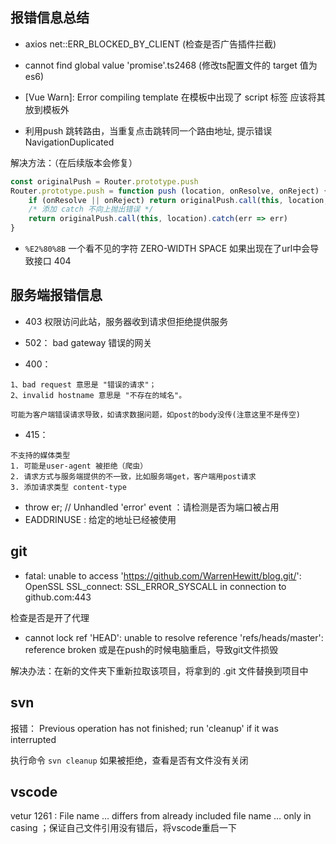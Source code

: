 ## 报错信息总结

- axios net::ERR_BLOCKED_BY_CLIENT  (检查是否广告插件拦截)

- cannot find global value 'promise'.ts2468 (修改ts配置文件的 target 值为 es6)

- [Vue Warn]: Error compiling template  在模板中出现了 script 标签 应该将其放到模板外 

- 利用push 跳转路由，当重复点击跳转同一个路由地址, 提示错误 NavigationDuplicated 

解决方法：（在后续版本会修复）
```js
const originalPush = Router.prototype.push
Router.prototype.push = function push (location, onResolve, onReject) {
    if (onResolve || onReject) return originalPush.call(this, location, onResolve, onReject)
    /* 添加 catch 不向上抛出错误 */
    return originalPush.call(this, location).catch(err => err)
}
```

- `%E2%80%8B` 一个看不见的字符 ZERO-WIDTH SPACE 如果出现在了url中会导致接口 404


## 服务端报错信息
- 403 权限访问此站，服务器收到请求但拒绝提供服务
- 502： bad gateway 错误的网关

- 400：
```
1、bad request 意思是 "错误的请求"；
2、invalid hostname 意思是 "不存在的域名"。

可能为客户端错误请求导致，如请求数据问题，如post的body没传(注意这里不是传空)
```

- 415：
```
不支持的媒体类型
1. 可能是user-agent 被拒绝（爬虫）
2. 请求方式与服务端提供的不一致，比如服务端get，客户端用post请求
3. 添加请求类型 content-type
```

- throw er; // Unhandled 'error' event ：请检测是否为端口被占用
- EADDRINUSE : 给定的地址已经被使用
## git

- fatal: unable to access 'https://github.com/WarrenHewitt/blog.git/': OpenSSL SSL_connect: SSL_ERROR_SYSCALL in connection to github.com:443

检查是否是开了代理

- cannot lock ref 'HEAD': unable to resolve reference 'refs/heads/master': reference broken 或是在push的时候电脑重启，导致git文件损毁

解决办法：在新的文件夹下重新拉取该项目，将拿到的 .git 文件替换到项目中

## svn

报错： Previous operation has not finished; run 'cleanup' if it was interrupted

执行命令 `svn cleanup` 如果被拒绝，查看是否有文件没有关闭

## vscode

vetur 1261 :  File name … differs from already included file name … only in casing ；保证自己文件引用没有错后，将vscode重启一下
